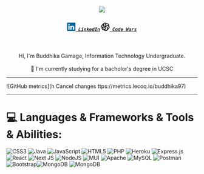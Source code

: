 

<h1 align="center">
  <a href="https://git.io/typing-svg">
    <img src="https://readme-typing-svg.herokuapp.com/?lines=Hello,+There!+👋;This+is+BUDDHIKA+GAMAGE;Nice+to+meet+you!&center=true&size=30">
  </a>
</h1>

<h5 align="center">
  <code><a href="https://www.linkedin.com/in/buddhika-gamage-26288822a/" title="LinkedIn Profile"><img width="22" src="images/linkedin.svg"> LinkedIn</a></code>
  <code><a href="https://www.codewars.com/users/BattaBoy" title="Code Wars Profile"><img width="22" src="images/codewars-svgrepo-com.svg"> Code Wars</a></code>

</h5>
<br>
<p align="center">
  Hi, I'm Buddhika Gamage, Information Technology Undergraduate.
  <br>
  <br>
  🔬 I'm currently studying for a bacholor's degree in UCSC
</p>

***
![GitHub metrics](h      Cancel changes
ttps://metrics.lecoq.io/buddhika97)
***   

# 💻  Languages & Frameworks & Tools & Abilities:
![CSS3](https://img.shields.io/badge/css3-%231572B6.svg?style=for-the-badge&logo=css3&logoColor=white) ![Java](https://img.shields.io/badge/java-%23ED8B00.svg?style=for-the-badge&logo=java&logoColor=white) ![JavaScript](https://img.shields.io/badge/javascript-%23323330.svg?style=for-the-badge&logo=javascript&logoColor=%23F7DF1E) ![HTML5](https://img.shields.io/badge/html5-%23E34F26.svg?style=for-the-badge&logo=html5&logoColor=white) ![PHP](https://img.shields.io/badge/php-%23777BB4.svg?style=for-the-badge&logo=php&logoColor=white) ![Heroku](https://img.shields.io/badge/heroku-%23430098.svg?style=for-the-badge&logo=heroku&logoColor=white) ![Express.js](https://img.shields.io/badge/express.js-%23404d59.svg?style=for-the-badge&logo=express&logoColor=%2361DAFB) ![React](https://img.shields.io/badge/react-%2320232a.svg?style=for-the-badge&logo=react&logoColor=%2361DAFB) ![Next JS](https://img.shields.io/badge/Next-black?style=for-the-badge&logo=next.js&logoColor=white) ![NodeJS](https://img.shields.io/badge/node.js-6DA55F?style=for-the-badge&logo=node.js&logoColor=white) ![MUI](https://img.shields.io/badge/MUI-%230081CB.svg?style=for-the-badge&logo=material-ui&logoColor=white) ![Apache](https://img.shields.io/badge/apache-%23D42029.svg?style=for-the-badge&logo=apache&logoColor=white) ![MySQL](https://img.shields.io/badge/mysql-%2300f.svg?style=for-the-badge&logo=mysql&logoColor=white)  ![Postman](https://img.shields.io/badge/Postman-FF6C37?style=for-the-badge&logo=postman&logoColor=white) ![Bootstrap](https://img.shields.io/badge/Bootstrap-9933ff?style=for-the-badge&logo=Bootstrap&logoColor=white)![MongoDB](https://img.shields.io/badge/MongoDB-00cc00?style=for-the-badge&logo=MongoDB&logoColor=white) ![MongoDB](https://img.shields.io/badge/Photoshop-white?style=for-the-badge&logo=Ps&logoColor=white)


